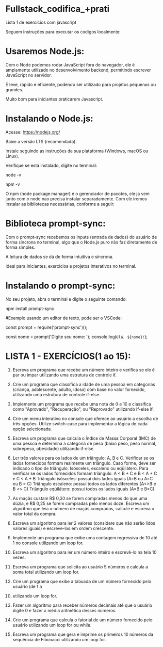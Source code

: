 # Fullstack_codifica_+prati
Lista 1 de exercícios com javascript

Seguem instruções para executar os codigos localmente: 

# Usaremos Node.js:

Com o Node podemos rodar JavaScript fora do navegador, ele é amplamente utilizado no desenvolvimento backend,
permitindo escrever JavaScript no servidor.

É leve, rápido e eficiente, podendo ser utilizado para projetos pequenos ou grandes.

Muito bom para iniciantes praticarem Javascript.

# Instalando o Node.js:

Acesse: https://nodejs.org/

Baixe a versão LTS (recomendada).

Instale seguindo as instruções da sua plataforma (Windows, macOS ou Linux).

Verifique se está instalado, digite no terminal:

node -v

npm -v

O npm (node package manager) é o gerenciador de pacotes, ele ja vem junto com o node nao precisa instalar separadamente. Com ele iremos instalar as bibliotecas necessárias, conforme a seguir:

# Biblioteca prompt-sync:

Com o prompt-sync recebemos os inputs (entrada de dados) do usuário de forma síncrona no terminal, algo que o Node.js puro não faz diretamente de forma simples.

A leitura de dados se dá de forma intuitiva e síncrona.

Ideal para iniciantes, exercícios e projetos interativos no terminal.

# Instalando o prompt-sync:

No seu projeto, abra o terminal e digite o seguinte comando:

npm install prompt-sync

#Exemplo usando um editor de texto, pode ser o VSCode:

const prompt = require('prompt-sync')();

const nome = prompt('Digite seu nome: ');
console.log(`Olá, ${nome}!`);

# LISTA 1 - EXERCÍCIOS(1 ao 15):
 

1. Escreva um programa que recebe um número inteiro e verifica se ele é par ou ímpar
utilizando uma estrutura de controle if.

2. Crie um programa que classifica a idade de uma pessoa em categorias (criança,
adolescente, adulto, idoso) com base no valor fornecido, utilizando uma estrutura de
controle if-else.

3. Implemente um programa que recebe uma nota de 0 a 10 e classifica como
"Aprovado", "Recuperação", ou "Reprovado" utilizando if-else if.

4. Crie um menu interativo no console que oferece ao usuário a escolha de três opções.
Utilize switch-case para implementar a lógica de cada opção selecionada.

5. Escreva um programa que calcula o Índice de Massa Corporal (IMC) de uma pessoa e
determina a categoria de peso (baixo peso, peso normal, sobrepeso, obesidade)
utilizando if-else.

6. Ler três valores para os lados de um triângulo: A, B e C. Verificar se os lados fornecidos
formam realmente um triângulo. Caso forme, deve ser indicado o tipo de triângulo:
Isósceles, escaleno ou eqüilátero.
Para verificar se os lados fornecidos formam triângulo: A < B + C e B < A + C e C < A + B
Triângulo isósceles: possui dois lados iguais (A=B ou A=C ou B = C)
Triângulo escaleno: possui todos os lados diferentes (A<>B e B <> C)
Triângulo eqüilátero: possui todos os lados iguais (A=B e B=C)

7. As maçãs custam R$ 0,30 se forem compradas menos do que uma dúzia, e R$ 0,25 se
forem compradas pelo menos doze. Escreva um algoritmo que leia o número de maçãs
compradas, calcule e escreva o valor total da compra.

8. Escreva um algoritmo para ler 2 valores (considere que não serão lidos valores iguais)
e escreve-los em ordem crescente.

9. Implemente um programa que exibe uma contagem regressiva de 10 até 1 no console
utilizando um loop for.

10. Escreva um algoritmo para ler um número inteiro e escrevê-lo na tela 10 vezes.

11. Escreva um programa que solicita ao usuário 5 números e calcula a soma total
utilizando um loop for.

12. Crie um programa que exibe a tabuada de um número fornecido pelo usuário (de 1 a
10) utilizando um loop for.

13. Fazer um algoritmo para receber números decimais até que o usuário digite 0 e fazer
a média aritmética desses números.

14. Crie um programa que calcula o fatorial de um número fornecido pelo usuário
utilizando um loop for ou while.

15. Escreva um programa que gera e imprime os primeiros 10 números da sequência de
Fibonacci utilizando um loop for.
